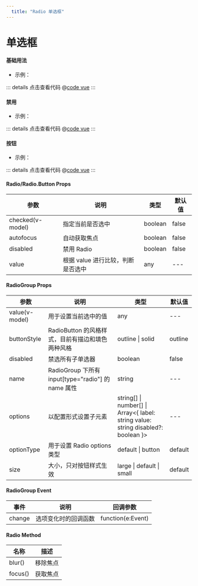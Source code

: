 ```yaml
---
  title: "Radio 单选框"
---
```


# 单选框

#### 基础用法

- 示例：

<clientOnly>
  <radioDemo1 />
</clientOnly>

::: details 点击查看代码
@[code vue](@components/radio/radioDemo1.vue)
:::

#### 禁用

- 示例：

<clientOnly>
  <radioDemo2 />
</clientOnly>

::: details 点击查看代码
@[code vue](@components/radio/radioDemo2.vue)
:::

#### 按钮

- 示例：

<clientOnly>
  <radioDemo3 />
</clientOnly>

::: details 点击查看代码
@[code vue](@components/radio/radioDemo3.vue)
:::

#### Radio/Radio.Button Props

| 参数 | 说明 | 类型 | 默认值 |
| --- | --- | --- | --- |
| checked(v-model) | 指定当前是否选中 | boolean | false |
| autofocus | 自动获取焦点 | boolean | false |
| disabled | 禁用 Radio | boolean | false |
| value | 根据 value 进行比较，判断是否选中 | any | --- |

#### RadioGroup Props

| 参数 | 说明 | 类型 | 默认值 |
| --- | --- | --- | --- |
| value(v-model) | 用于设置当前选中的值 | any | --- |
| buttonStyle | RadioButton 的风格样式，目前有描边和填色两种风格 | outline \| solid | outline |
| disabled | 禁选所有子单选器 | boolean | false |
| name | RadioGroup 下所有 input[type="radio"] 的 name 属性 | string | --- |
| options | 以配置形式设置子元素 | string[] \| number[] \| Array<{ label: string value: string disabled?: boolean }> | --- |
| optionType | 用于设置 Radio options 类型 | default \| button | default |
| size | 大小，只对按钮样式生效 | large \| default \| small | default |

#### RadioGroup Event

| 事件 | 说明 | 回调参数 |
| --- | --- | --- |
| change | 选项变化时的回调函数 | function(e:Event) |

#### Radio Method

| 名称 | 描述 |
| --- | --- |
| blur() | 移除焦点 |
| focus() | 获取焦点 |
